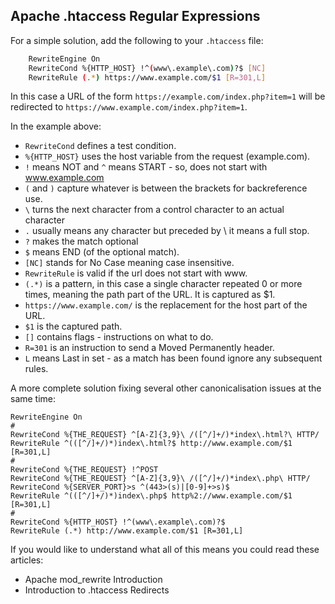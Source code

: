 <!-- Filename: Adding_www_to_a_url / Display title: Adding www to a url -->

## Apache .htaccess Regular Expressions

For a simple solution, add the following to your `.htaccess` file:

```bash
    RewriteEngine On
    RewriteCond %{HTTP_HOST} !^(www\.example\.com)?$ [NC]
    RewriteRule (.*) https://www.example.com/$1 [R=301,L]
```

In this case a URL of the form `https://example.com/index.php?item=1` will be
redirected to `https://www.example.com/index.php?item=1`.

In the example above:

* `RewriteCond` defines a test condition.
* `%{HTTP_HOST}` uses the host variable from the request (example.com).
* `!` means NOT and `^` means START - so, does not start with www.example.com
* `(` and `)` capture whatever is between the brackets for backreference use.
* `\` turns the next character from a control character to an actual character
* `.` usually means any character but preceded by \ it means a full stop.
* `?` makes the match optional
* `$` means END (of the optional match).
* `[NC]` stands for No Case meaning case insensitive.
* `RewriteRule` is valid if the url does not start with www.
* `(.*)` is a pattern, in this case a single character repeated 0 or more
    times, meaning the path part of the URL. It is captured as $1.
* `https://www.example.com/` is the replacement for the host part of the URL.
* `$1` is the captured path.
* `[]` contains flags - instructions on what to do.
* `R=301` is an instruction to send a Moved Permanently header.
* `L` means Last in set - as a match has been found ignore any subsequent rules.

A more complete solution fixing several other canonicalisation issues at
the same time:

    RewriteEngine On
    #
    RewriteCond %{THE_REQUEST} ^[A-Z]{3,9}\ /([^/]+/)*index\.html?\ HTTP/
    RewriteRule ^(([^/]+/)*)index\.html?$ http://www.example.com/$1 [R=301,L]
    #
    RewriteCond %{THE_REQUEST} !^POST
    RewriteCond %{THE_REQUEST} ^[A-Z]{3,9}\ /([^/]+/)*index\.php\ HTTP/
    RewriteCond %{SERVER_PORT}>s ^(443>(s)|[0-9]+>s)$
    RewriteRule ^(([^/]+/)*)index\.php$ http%2://www.example.com/$1 [R=301,L]
    #
    RewriteCond %{HTTP_HOST} !^(www\.example\.com)?$
    RewriteRule (.*) http://www.example.com/$1 [R=301,L]

If you would like to understand what all of this means you could read these
articles:

* Apache mod_rewrite Introduction
* Introduction to .htaccess Redirects